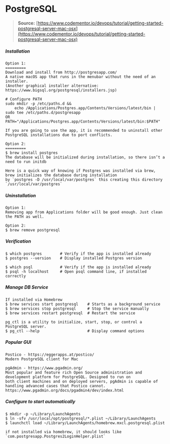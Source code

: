 # PostgreSQL

> **Source:** [https://www.codementor.io/devops/tutorial/getting-started-postgresql-server-mac-osx](https://www.codementor.io/devops/tutorial/getting-started-postgresql-server-mac-osx)

##### Installation

    Option 1:
    =========
    Download and install from http://postgresapp.com/
    A native macOS app that runs in the menubar without the need of an installer.
    (Another graphical installer alternative: https://www.bigsql.org/postgresql/installers.jsp)

    # Configure PATH
    sudo mkdir -p /etc/paths.d &&
        echo /Applications/Postgres.app/Contents/Versions/latest/bin | sudo tee /etc/paths.d/postgresapp
    OR
    PATH="/Applications/Postgres.app/Contents/Versions/latest/bin:$PATH"

    If you are going to use the app, it is recommended to uninstall other PostgreSQL installations due to port conflicts.

    Option 2:
    =========
    $ brew install postgres
    The database will be initialized during installation, so there isn’t a need to run initdb

    Here is a quick way of knowing if Postgres was installed via brew, brew initializes the database during installation
    by `postgres -D /usr/local/var/postgres` this creating this directory `/usr/local/var/postgres`

##### Uninstallation

```
Option 1:
Removing app from Applications folder will be good enough. Just clean the PATH as well.

Option 2:
$ brew remove postgresql
```

##### Verification

```
$ which postgres        # Verify if the app is installed already
$ postgres --version    # Display installed Postgres version

$ which psql            # Verify if the app is installed already
$ psql -h localhost     # Open psql command line, if installed correctly
```

##### Manage DB Service

```
If installed via Homebrew
$ brew services start postgresql    # Starts as a background service
$ brew services stop postgresql     # Stop the service manually
$ brew services restart postgresql  # Restart the service

pg_ctl is a utility to initialize, start, stop, or control a PostgreSQL server.
$ pg_ctl --help                     # Display command options
```

##### Popular GUI

```
Postico - https://eggerapps.at/postico/
Modern PostgreSQL client for Mac

pgAdmin - https://www.pgadmin.org/
Most popular and feature rich Open Source administration and development platform for PostgreSQL. Designed to run on
both client machines and on deployed servers, pgAdmin is capable of handling advanced cases that Postico cannot.
https://www.pgadmin.org/docs/pgadmin4/dev/index.html
```

##### Configure to start automatically

    $ mkdir -p ~/Library/LaunchAgents
    $ ln -sfv /usr/local/opt/postgresql/*.plist ~/Library/LaunchAgents
    $ launchctl load ~/Library/LaunchAgents/homebrew.mxcl.postgresql.plist

    if not installed via homebrew, it should looks like `com.postgresapp.Postgres2LoginHelper.plist`



